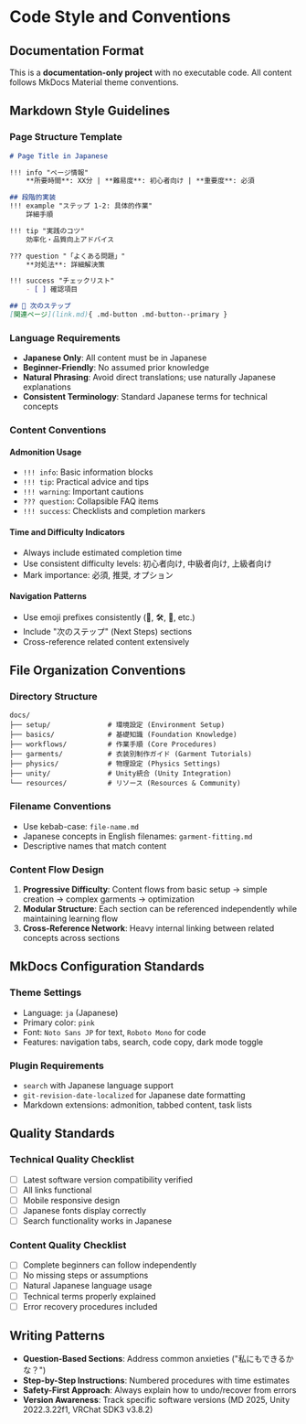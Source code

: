# Code Style and Conventions

## Documentation Format
This is a **documentation-only project** with no executable code. All content follows MkDocs Material theme conventions.

## Markdown Style Guidelines

### Page Structure Template
```markdown
# Page Title in Japanese

!!! info "ページ情報"
    **所要時間**: XX分 | **難易度**: 初心者向け | **重要度**: 必須

## 段階的実装
!!! example "ステップ 1-2: 具体的作業"
    詳細手順

!!! tip "実践のコツ"
    効率化・品質向上アドバイス

??? question "「よくある問題」"
    **対処法**: 詳細解決策

!!! success "チェックリスト"
    - [ ] 確認項目

## 🌟 次のステップ
[関連ページ](link.md){ .md-button .md-button--primary }
```

### Language Requirements
- **Japanese Only**: All content must be in Japanese
- **Beginner-Friendly**: No assumed prior knowledge
- **Natural Phrasing**: Avoid direct translations; use naturally Japanese explanations
- **Consistent Terminology**: Standard Japanese terms for technical concepts

### Content Conventions

#### Admonition Usage
- `!!! info`: Basic information blocks
- `!!! tip`: Practical advice and tips
- `!!! warning`: Important cautions
- `??? question`: Collapsible FAQ items
- `!!! success`: Checklists and completion markers

#### Time and Difficulty Indicators
- Always include estimated completion time
- Use consistent difficulty levels: 初心者向け, 中級者向け, 上級者向け
- Mark importance: 必須, 推奨, オプション

#### Navigation Patterns
- Use emoji prefixes consistently (🌟, 🛠️, 📖, etc.)
- Include "次のステップ" (Next Steps) sections
- Cross-reference related content extensively

## File Organization Conventions

### Directory Structure
```
docs/
├── setup/              # 環境設定 (Environment Setup)
├── basics/             # 基礎知識 (Foundation Knowledge)
├── workflows/          # 作業手順 (Core Procedures)
├── garments/           # 衣装別制作ガイド (Garment Tutorials)
├── physics/            # 物理設定 (Physics Settings)
├── unity/              # Unity統合 (Unity Integration)
└── resources/          # リソース (Resources & Community)
```

### Filename Conventions
- Use kebab-case: `file-name.md`
- Japanese concepts in English filenames: `garment-fitting.md`
- Descriptive names that match content

### Content Flow Design
1. **Progressive Difficulty**: Content flows from basic setup → simple creation → complex garments → optimization
2. **Modular Structure**: Each section can be referenced independently while maintaining learning flow
3. **Cross-Reference Network**: Heavy internal linking between related concepts across sections

## MkDocs Configuration Standards

### Theme Settings
- Language: `ja` (Japanese)
- Primary color: `pink`
- Font: `Noto Sans JP` for text, `Roboto Mono` for code
- Features: navigation tabs, search, code copy, dark mode toggle

### Plugin Requirements
- `search` with Japanese language support
- `git-revision-date-localized` for Japanese date formatting
- Markdown extensions: admonition, tabbed content, task lists

## Quality Standards

### Technical Quality Checklist
- [ ] Latest software version compatibility verified
- [ ] All links functional
- [ ] Mobile responsive design
- [ ] Japanese fonts display correctly
- [ ] Search functionality works in Japanese

### Content Quality Checklist
- [ ] Complete beginners can follow independently
- [ ] No missing steps or assumptions
- [ ] Natural Japanese language usage
- [ ] Technical terms properly explained
- [ ] Error recovery procedures included

## Writing Patterns
- **Question-Based Sections**: Address common anxieties ("私にもできるかな？")
- **Step-by-Step Instructions**: Numbered procedures with time estimates
- **Safety-First Approach**: Always explain how to undo/recover from errors
- **Version Awareness**: Track specific software versions (MD 2025, Unity 2022.3.22f1, VRChat SDK3 v3.8.2)
